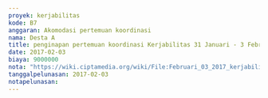 ```yaml
---
proyek: kerjabilitas
kode: B7
anggaran: Akomodasi pertemuan koordinasi
nama: Desta A
title: penginapan pertemuan koordinasi Kerjabilitas 31 Januari - 3 Februari 2017 di Guest House Tanen Kaliurang Yogyakarta
date: 2017-02-03
biaya: 9000000
nota: "https://wiki.ciptamedia.org/wiki/File:Februari_03_2017_kerjabilitas_B7_tempat_meeting_kerjabilitas_desta.jpg"
tanggalpelunasan: 2017-02-03
notapelunasan:
---
```

